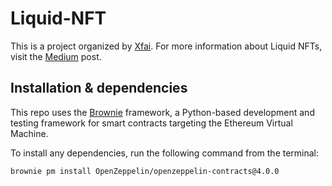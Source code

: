 # Liquid-NFT
This is a project organized by [Xfai](xfai.com). For more information about Liquid NFTs, visit the [Medium](https://medium.com/@ChainlessCoder/xfit-staking-liquid-nfts-b0b723894374) post.

## Installation & dependencies
This repo uses the [Brownie](https://eth-brownie.readthedocs.io/en/stable/) framework, a Python-based development and testing framework for smart contracts targeting the Ethereum Virtual Machine.

To install any dependencies, run the following command from the terminal: 

```brownie pm install OpenZeppelin/openzeppelin-contracts@4.0.0```
